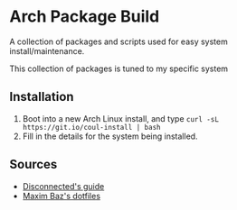 # Arch Package Build

A collection of packages and scripts used for easy system install/maintenance.

This collection of packages is tuned to my specific system

## Installation

1. Boot into a new Arch Linux install, and type `curl -sL https://git.io/coul-install | bash`
2. Fill in the details for the system being installed.

## Sources
* [Disconnected's guide](https://disconnected.systems/blog/archlinux-repo-in-aws-bucket/)
* [Maxim Baz's dotfiles](https://github.com/maximbaz/dotfiles.git)
